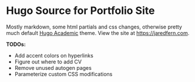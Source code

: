 # Hugo Source for Portfolio Site
Mostly markdown, some html partials and css changes, otherwise pretty much default [Hugo Academic](https://github.com/gcushen/hugo-academic) theme. View the site at https://jaredfern.com. 

**TODOs:**
 * Add accent colors on hyperlinks
 * Figure out where to add CV
 * Remove unused autogen pages
 * Parameterize custom CSS modifications
